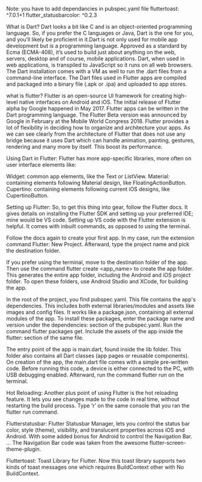 Note: you have to add dependancies in pubspec.yaml file
  fluttertoast: ^7.0.1+1
  flutter_statusbarcolor: ^0.2.3


What is Dart?
    Dart looks a bit like C and is an object-oriented programming language. So, if you prefer the C languages or Java, Dart is the one for you, and you’ll likely be proficient in it.Dart is not only used for mobile app development but is a programming language. Approved as a standard by Ecma (ECMA-408), it’s used to build just about anything on the web, servers, desktop and of course, mobile applications.
    Dart, when used in web applications, is transpiled to JavaScript so it runs on all web browsers. The Dart installation comes with a VM as well to run the .dart files from a command-line interface. The Dart files used in Flutter apps are compiled and packaged into a binary file (.apk or .ipa) and uploaded to app stores.

what is flutter?
    Flutter is an open-source UI framework for creating high-level native interfaces on Android and iOS. The initial release of Flutter alpha by Google happened in May 2017. Flutter apps can be written in the Dart programming language. The Flutter Beta version was announced by Google in February at the Mobile World Congress 2018.
    Flutter provides a lot of flexibility in deciding how to organize and architecture your apps. As we can see clearly from the architecture of Flutter that does not use any bridge because it uses Dart which can handle animation, painting, gestures, rendering and many more by itself. This boost its performance.

Using Dart in Flutter:
Flutter has more app-specific libraries, more often on user interface elements like:

Widget: common app elements, like the Text or ListView.
Material: containing elements following Material design, like FloatingActionButton.
Cupertino: containing elements following current iOS designs, like CupertinoButton.

Setting up Flutter: 
So, to get this thing into gear, follow the Flutter docs. It gives details on installing the Flutter SDK and setting up your preferred IDE; mine would be VS code. Setting up VS code with the Flutter extension is helpful. It comes with inbuilt commands, as opposed to using the terminal.

Follow the docs again to create your first app. In my case, run the extension command Flutter: New Project. Afterward, type the project name and pick the destination folder.

If you prefer using the terminal, move to the destination folder of the app. Then use the command flutter create <app_name> to create the app folder. This generates the entire app folder, including the Android and iOS project folder. To open these folders, use Android Studio and XCode, for building the app.

In the root of the project, you find pubspec.yaml. This file contains the app's dependencies. This includes both external libraries/modules and assets like images and config files. It works like a package.json, containing all external modules of the app. To install these packages, enter the package name and version under the dependencies: section of the pubspec.yaml. Run the command flutter packages get. Include the assets of the app inside the flutter: section of the same file.

The entry point of the app is main.dart, found inside the lib folder. This folder also contains all Dart classes (app pages or reusable components). On creation of the app, the main.dart file comes with a simple pre-written code. Before running this code, a device is either connected to the PC, with USB debugging enabled. Afterward, run the command flutter run on the terminal.

Hot Reloading:
Another plus point of using Flutter is the hot reloading feature. It lets you see changes made to the code in real time, without restarting the build process. Type ‘r’ on the same console that you ran the flutter run command.

Flutterstatusbar:
Flutter Statusbar Manager, lets you control the status bar color, style (theme), visibility, and translucent properties across iOS and Android. With some added bonus for Android to control the Navigation Bar. ... The Navigation Bar code was taken from the awesome flutter-screen-theme-plugin.

Fluttertoast:
Toast Library for Flutter. Now this toast library supports two kinds of toast messages one which requires BuildContext other with No BuildContext.
